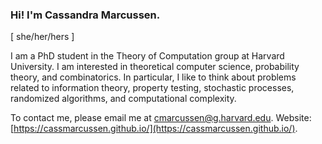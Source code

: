 ### Hi! I'm Cassandra Marcussen. 
\[ she/her/hers \]

I am a PhD student in the Theory of Computation group at Harvard University. I am interested in theoretical computer science, probability theory, and combinatorics. In particular, I like to think about problems related to information theory, property testing, stochastic processes, randomized algorithms, and computational complexity.


To contact me, please email me at cmarcussen@g.harvard.edu. 
Website: [https://cassmarcussen.github.io/](https://cassmarcussen.github.io/).
